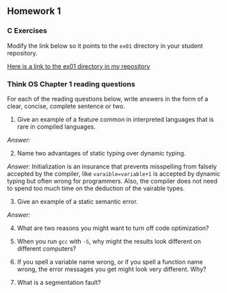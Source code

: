 ## Homework 1

### C Exercises

Modify the link below so it points to the `ex01` directory in your
student repository.

[Here is a link to the ex01 directory in my repository](https://github.com/YOUR_GITHUB_USERNAME_HERE/ExercisesInC/tree/master/exercises/ex01)

### Think OS Chapter 1 reading questions

For each of the reading questions below, write answers in the form of
a clear, concise, complete sentence or two.

1) Give an example of a feature common in interpreted languages that is rare in compiled languages.

*Answer:* 

2) Name two advantages of static typing over dynamic typing.

*Answer:* Initialization is an insurance that prevents misspelling from falsely accepted by the compiler, like `varaible=variable+1` is accepted by dynamic typing but often wrong for programmers. Also, the compiler does not need to spend too much time on the deduction of the vairable types.

3) Give an example of a static semantic error.

*Answer:* 

4) What are two reasons you might want to turn off code optimization?

5) When you run `gcc` with `-S`, why might the results look different on different computers?

6) If you spell a variable name wrong, or if you spell a function name wrong, the error messages you get might look very different.  Why?

7) What is a segmentation fault?
